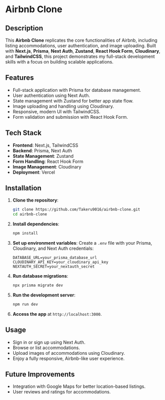 # Airbnb Clone

## Description
This **Airbnb Clone** replicates the core functionalities of Airbnb, including listing accommodations, user authentication, and image uploading. Built with **Next.js**, **Prisma**, **Next Auth**, **Zustand**, **React Hook Form**, **Cloudinary**, and **TailwindCSS**, this project demonstrates my full-stack development skills with a focus on building scalable applications.

## Features
- Full-stack application with Prisma for database management.
- User authentication using Next Auth.
- State management with Zustand for better app state flow.
- Image uploading and handling using Cloudinary.
- Responsive, modern UI with TailwindCSS.
- Form validation and submission with React Hook Form.

## Tech Stack
- **Frontend**: Next.js, TailwindCSS
- **Backend**: Prisma, Next Auth
- **State Management**: Zustand
- **Form Handling**: React Hook Form
- **Image Management**: Cloudinary
- **Deployment**: Vercel

## Installation

1. **Clone the repository**:
    ```bash
    git clone https://github.com/Takeru9016/airbnb-clone.git
    cd airbnb-clone
    ```

2. **Install dependencies**:
    ```bash
    npm install
    ```

3. **Set up environment variables**:
    Create a `.env` file with your Prisma, Cloudinary, and Next Auth credentials:
    ```env
    DATABASE_URL=your_prisma_database_url
    CLOUDINARY_API_KEY=your_cloudinary_api_key
    NEXTAUTH_SECRET=your_nextauth_secret
    ```

4. **Run database migrations**:
    ```bash
    npx prisma migrate dev
    ```

5. **Run the development server**:
    ```bash
    npm run dev
    ```

6. **Access the app** at `http://localhost:3000`.

## Usage
- Sign in or sign up using Next Auth.
- Browse or list accommodations.
- Upload images of accommodations using Cloudinary.
- Enjoy a fully responsive, Airbnb-like user experience.

## Future Improvements
- Integration with Google Maps for better location-based listings.
- User reviews and ratings for accommodations.
